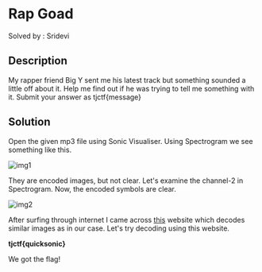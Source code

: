 # Rap Goad

Solved by : Sridevi

## Description

My rapper friend Big Y sent me his latest track but something sounded a little off about it. Help me find out if he was trying to tell me something with it. Submit your answer as tjctf{message}

## Solution

Open the given mp3 file using Sonic Visualiser. Using Spectrogram we see something like this.

![img1](https://raw.githubusercontent.com/Team-Shakti/CTF-Write-ups/master/docs/forensics/TJCTF/RAP/img1.png)

They are encoded images, but not clear. Let's examine the channel-2 in Spectrogram. Now, the encoded symbols are clear.

![img2](https://raw.githubusercontent.com/Team-Shakti/CTF-Write-ups/master/docs/forensics/TJCTF/RAP/img2.png)

After surfing through internet I came across [this](https://www.dcode.fr/wingdings-font) website which decodes similar images as in our case. Let's try decoding using this website.

**tjctf{quicksonic}**

We got the flag!
